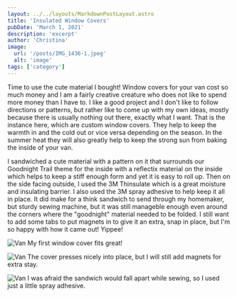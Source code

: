 ```yaml
---
layout: ../../layouts/MarkdownPostLayout.astro
title: 'Insulated Window Covers'
pubDate: 'March 1, 2021'
description: 'excerpt'
author: 'Christina'
image:
  url: '/posts/IMG_1436-1.jpeg'
  alt: 'image'
tags: ['category']
---
```


Time to use the cute material I bought! Window covers for your van cost so much money and I am a fairly creative creature who does not like to spend more money than I have to. I like a good project and I don't like to follow directions or patterns, but rather like to come up with my own ideas, mostly because there is usually nothing out there, exactly what I want. That is the instance here, which are custom window covers. They help to keep the warmth in and the cold out or vice versa depending on the season. In the summer heat they will also greatly help to keep the strong sun from baking the inside of your van.

I sandwiched a cute material with a pattern on it that surrounds our Goodnight Trail theme for the inside with a reflectix material on the inside which helps to keep a stiff enough form and yet it is easy to roll up. Then on the side facing outside, I used the 3M Thinsulate which is a great moisture and insulating barrier. I also used the 3M spray adhesive to help keep it all in place. It did make for a think sandwich to send through my homemaker, but sturdy sewing machine, but it was still manageble enough even around the corners where the "goodnight" material needed to be folded. I still want to add some tabs to put magnets in to give it an extra, snap in place, but I'm so happy with how it came out! Yippee!

![Van](images/posts/IMG_1440.jpeg)
My first window cover fits great!

![Van](images/posts/IMG_1441.jpeg)
The cover presses nicely into place, but I will still add magnets for extra stay.

![Van](images/posts/IMG_1436.jpeg)
I was afraid the sandwich would fall apart while sewing, so I used just a little spray adhesive.
